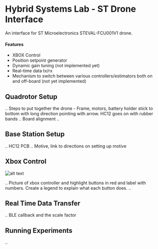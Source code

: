 # Hybrid Systems Lab - ST Drone Interface
An interface for ST Microelectronics STEVAL-FCU001V1 drone.

#### Features
* XBOX Control
* Position setpoint generator
* Dynamic gain tuning (not implemented yet)
* Real-time data tx/rx
* Mechanism to switch between various controllers/estimators both on and off-board (not yet implemented)

## Quadrotor Setup
.. Steps to put together the drone - Frame, motors, battery holder stick to bottom with long direction pointing with arrow. HC12 goes on with rubber bands
.. Board alignment
.. 

## Base Station Setup
.. HC12 PCB
.. Motive, link to directions on setting up motive

## Xbox Control
<!-- ![alt text](https://github.com/[username]/[reponame]/blob/[branch]/image.jpg?raw=true) -->
![alt text](https://m.media-amazon.com/images/I/41LO2OX6pRL.jpg)

.. Picture of xbox controller and highlight buttons in red and label with numbers. Create a legend to explain what each button does.
.. 

## Real Time Data Transfer
.. BLE callback and the scale factor

## Running Experiments
.. 

